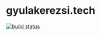 # gyulakerezsi.tech
[![build status](https://api.travis-ci.org/gardient/gyulakerezsi.tech.svg?branch=master)](https://travis-ci.org/gardient/gyulakerezsi.tech)
